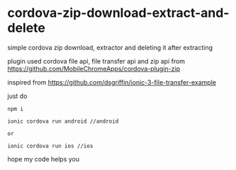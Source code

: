 # cordova-zip-download-extract-and-delete
simple cordova zip download, extractor and deleting it after extracting

plugin used cordova file api, file transfer api and zip api from https://github.com/MobileChromeApps/cordova-plugin-zip

inspired from https://github.com/dsgriffin/ionic-3-file-transfer-example

just do

```
npm i

ionic cordova run android //android

or

ionic cordova run ios //ios

```

hope my code helps you
